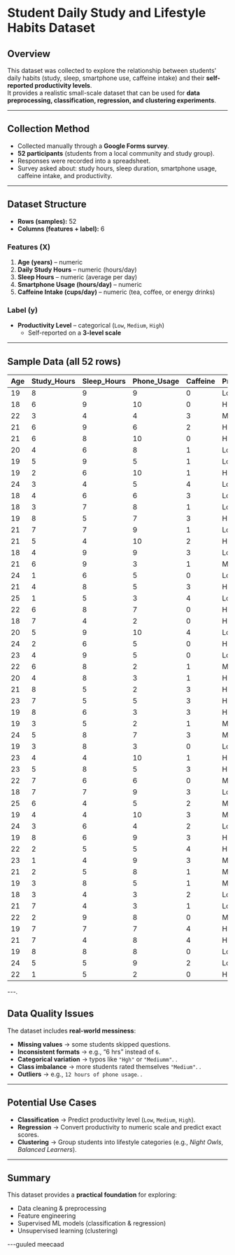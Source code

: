 #  Student Daily Study and Lifestyle Habits Dataset

##  Overview
This dataset was collected to explore the relationship between students' daily habits (study, sleep, smartphone use, caffeine intake) and their **self-reported productivity levels**.  
It provides a realistic small-scale dataset that can be used for **data preprocessing, classification, regression, and clustering experiments**.

---

## Collection Method
- Collected manually through a **Google Forms survey**.  
- **52 participants** (students from a local community and study group).  
- Responses were recorded into a spreadsheet.  
- Survey asked about: study hours, sleep duration, smartphone usage, caffeine intake, and productivity.  

---

##  Dataset Structure
- **Rows (samples):** 52  
- **Columns (features + label):** 6  

### Features (X)
1. **Age (years)** – numeric  
2. **Daily Study Hours** – numeric (hours/day)  
3. **Sleep Hours** – numeric (average per day)  
4. **Smartphone Usage (hours/day)** – numeric  
5. **Caffeine Intake (cups/day)** – numeric (tea, coffee, or energy drinks)  

### Label (y)
- **Productivity Level** – categorical (`Low`, `Medium`, `High`)  
  - Self-reported on a **3-level scale**  

---

##  Sample Data (all 52 rows)

| Age | Study_Hours | Sleep_Hours | Phone_Usage | Caffeine | Productivity |
|-----|-------------|-------------|-------------|----------|--------------|
| 19  | 8           | 9           | 9           | 0        | Low          |
| 18  | 6           | 9           | 10          | 0        | High         |
| 22  | 3           | 4           | 4           | 3        | Medium       |
| 21  | 6           | 9           | 6           | 2        | High         |
| 21  | 6           | 8           | 10          | 0        | High         |
| 20  | 4           | 6           | 8           | 1        | Low          |
| 19  | 5           | 9           | 5           | 1        | Low          |
| 19  | 2           | 6           | 10          | 1        | High         |
| 24  | 3           | 4           | 5           | 4        | Low          |
| 18  | 4           | 6           | 6           | 3        | Low          |
| 18  | 3           | 7           | 8           | 1        | Low          |
| 19  | 8           | 5           | 7           | 3        | High         |
| 21  | 7           | 7           | 9           | 1        | Low          |
| 21  | 5           | 4           | 10          | 2        | High         |
| 18  | 4           | 9           | 9           | 3        | Low          |
| 21  | 6           | 9           | 3           | 1        | Medium       |
| 24  | 1           | 6           | 5           | 0        | Low          |
| 21  | 4           | 8           | 5           | 3        | High         |
| 25  | 1           | 5           | 3           | 4        | Low          |
| 22  | 6           | 8           | 7           | 0        | High         |
| 18  | 7           | 4           | 2           | 0        | High         |
| 20  | 5           | 9           | 10          | 4        | Low          |
| 24  | 2           | 6           | 5           | 0        | High         |
| 23  | 4           | 9           | 5           | 0        | Low          |
| 22  | 6           | 8           | 2           | 1        | Medium       |
| 20  | 4           | 8           | 3           | 1        | High         |
| 21  | 8           | 5           | 2           | 3        | High         |
| 23  | 7           | 5           | 5           | 3        | High         |
| 19  | 8           | 6           | 3           | 3        | High         |
| 19  | 3           | 5           | 2           | 1        | Medium       |
| 24  | 5           | 8           | 7           | 3        | Medium       |
| 19  | 3           | 8           | 3           | 0        | Low          |
| 23  | 4           | 4           | 10          | 1        | High         |
| 23  | 5           | 8           | 5           | 3        | High         |
| 22  | 7           | 6           | 6           | 0        | Medium       |
| 18  | 7           | 7           | 9           | 3        | Low          |
| 25  | 6           | 4           | 5           | 2        | Medium       |
| 19  | 4           | 4           | 10          | 3        | Medium       |
| 24  | 3           | 6           | 4           | 2        | Low          |
| 19  | 8           | 6           | 9           | 3        | High         |
| 22  | 2           | 5           | 5           | 4        | High         |
| 23  | 1           | 4           | 9           | 3        | Medium       |
| 21  | 2           | 5           | 8           | 1        | Medium       |
| 19  | 3           | 8           | 5           | 1        | Medium       |
| 18  | 3           | 4           | 3           | 2        | Low          |
| 21  | 7           | 4           | 3           | 1        | Low          |
| 22  | 2           | 9           | 8           | 0        | Medium       |
| 19  | 7           | 7           | 7           | 4        | High         |
| 21  | 7           | 4           | 8           | 4        | High         |
| 19  | 8           | 8           | 8           | 0        | Low          |
| 24  | 5           | 5           | 9           | 2        | Low          |
| 22  | 1           | 5           | 2           | 0        | High         |

---.

##  Data Quality Issues
The dataset includes **real-world messiness**:
- **Missing values** → some students skipped questions.  
- **Inconsistent formats** → e.g., “6 hrs” instead of `6`.  
- **Categorical variation** → typos like `"Hgh"` or `"Mediumm"`.  .
- **Class imbalance** → more students rated themselves `"Medium"`.  .
- **Outliers** → e.g., `12 hours of phone usage`.  .

---

##  Potential Use Cases
- **Classification** → Predict productivity level (`Low`, `Medium`, `High`).  
- **Regression** → Convert productivity to numeric scale and predict exact scores.  
- **Clustering** → Group students into lifestyle categories (e.g., *Night Owls*, *Balanced Learners*).  

---

##  Summary
This dataset provides a **practical foundation** for exploring:
- Data cleaning & preprocessing  
- Feature engineering  
- Supervised ML models (classification & regression)  
- Unsupervised learning (clustering)  

---guuled meecaad
